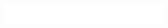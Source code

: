 <h1 align="center">
  <img src="https://raw.githubusercontent.com/martonlederer/martonlederer/master/name.svg" alt="Pranay Chavhan" />
</h1>
